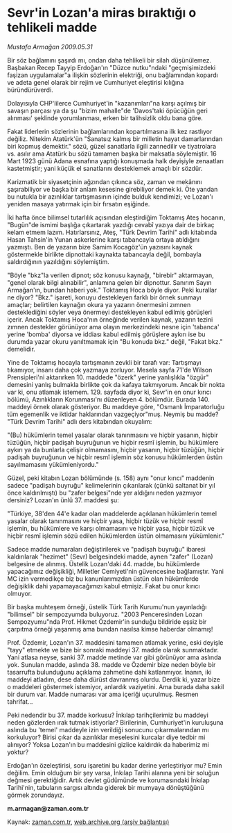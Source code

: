 # Sevr'in Lozan'a miras bıraktığı o tehlikeli madde

*Mustafa Armağan 2009.05.31*

<tr><td class="metin" colspan="2" style="padding-top: 20px; padding-left: 5px; padding-right: 10px;">Bir söz bağlamını şaşırdı mı, ondan daha tehlikeli bir silah düşünülemez. Başbakan Recep Tayyip Erdoğan'ın "Düzce nutku"ndaki "geçmişimizdeki faşizan uygulamalar"a ilişkin sözlerinin elektriği, onu bağlamından kopardı ve adeta genel olarak bir rejim ve Cumhuriyet eleştirisi kılığına büründürüverdi.</td></tr><tr><td class="metin" colspan="2" style="padding-top: 20px; padding-left: 5px; padding-right: 10px;"><p>Dolayısıyla CHP'lilerce Cumhuriyet'in "kazanımları"na karşı açılmış bir savaşın parçası ya da şu "bizim mahalle"de 'Davos'taki öpücüğün geri alınması' şeklinde yorumlanması, erken bir talihsizlik oldu bana göre.
<p>Fakat liderlerin sözlerinin bağlamlarından kopartılmasına ilk kez rastlıyor değiliz. Nitekim Atatürk'ün "Sanatsız kalmış bir milletin hayat damarlarından biri kopmuş demektir." sözü, güzel sanatlarla ilgili zannedilir ve tiyatrolara vs. asılır ama Atatürk bu sözü tamamen başka bir maksatla söylemiştir. 16 Mart 1923 günü Adana esnafına yaptığı konuşmada halk deyişiyle zenaatları kastetmiştir; yani küçük el sanatlarını desteklemek amaçlı bir sözdür.
<p>Karizmatik bir siyasetçinin ağzından çıkınca söz, zaman ve mekânını şaşırabiliyor ve başka bir anlam kesesine girebiliyor demek ki. Öte yandan bu nutukla bir azınlıklar tartışmasının içinde bulduk kendimizi; ve Lozan'ı yeniden masaya yatırmak için bir fırsatın eşiğinde.
<p>İki hafta önce bilimsel tutarlılık açısından eleştirdiğim Toktamış Ateş hocanın, "Bugün"de ismimi başlığa çıkartarak yazdığı cevabî yazıya dair de birkaç kelam etmem lazım. Hatırlarsınız, Ateş, "Türk Devrim Tarihi" adlı kitabında Hasan Tahsin'in Yunan askerlerine karşı tabancayla ortaya atıldığını yazmıştı. Ben de yazarın bize Samim Kocagöz'ün yazısını kaynak göstermekle birlikte dipnottaki kaynakta tabancayla değil, bombayla saldırdığının yazıldığını söylemiştim.
<p>"Böyle "bkz"la verilen dipnot; söz konusu kaynağı, "birebir" aktarmayan, "genel olarak bilgi alınabilir", anlamına gelen bir dipnottur. Sanırım Sayın Armağan'ın, bundan haberi yok." Toktamış Hoca böyle diyor. Peki kurallar ne diyor? "Bkz." işareti, konuyu destekleyen farklı bir örnek sunmayı amaçlar; belirtilen kaynağın okura ya yazarın önermesini zımnen desteklediğini söyler veya önermeyi destekleyen kabul edilmiş görüşleri içerir. Ancak Toktamış Hoca'nın örneğinde verilen kaynak, yazarın tezini zımnen destekler görünüyor ama olayın merkezindeki nesne için 'tabanca' yerine 'bomba' diyorsa ve iddiası kabul edilmiş görüşlere aykırı ise bu durumda yazar okuru yanıltmamak için "Bu konuda bkz." değil, "Fakat bkz." demelidir. 
<p>Yine de Toktamış hocayla tartışmanın zevkli bir tarafı var: Tartışmayı tıkamıyor, insanı daha çok yazmaya zorluyor. Mesela sayfa 71'de Wilson Prensipleri'ni aktarırken 10. maddede "özerk" yerine yanlışlıkla "özgür" demesini yanlış bulmakla birlikte çok da kafaya takmıyorum. Ancak bir nokta var ki, onu atlamak istemem. 129. sayfada diyor ki, Sevr'in en onur kırıcı bölümü, Azınlıkların Korunması'nı düzenleyen 4. bölümdür. Burada 140. maddeyi örnek olarak gösteriyor. Bu maddeye göre, "Osmanlı İmparatorluğu tüm egemenlik ve iktidar haklarından vazgeçiyor"muş. Neymiş bu madde? "Türk Devrim Tarihi" adlı ders kitabından okuyalım:
<p>"(Bu) hükümlerin temel yasalar olarak tanınmasını ve hiçbir yasanın, hiçbir tüzüğün, hiçbir padişah buyruğunun ve hiçbir resmî işlemin, bu hükümlere aykırı ya da bunlarla çelişir olmamasını, hiçbir yasanın, hiçbir tüzüğün, hiçbir padişah buyruğunun ve hiçbir resmî işlemin söz konusu hükümlerden üstün sayılmamasını yükümleniyordu."
<p>Güzel, peki kitabın Lozan bölümünde (s. 158) aynı "onur kırıcı" maddenin sadece "padişah buyruğu" kelimelerinin çıkarılarak (çünkü saltanat bir yıl önce kaldırılmıştı) bu "zafer belgesi"nde yer aldığını neden yazmıyor dersiniz? Lozan'ın ünlü 37. maddesi şu:
<p>"Türkiye, 38'den 44'e kadar olan maddelerde açıklanan hükümlerin temel yasalar olarak tanınmasını ve hiçbir yasa, hiçbir tüzük ve hiçbir resmî işlemin, bu hükümlere ve karşı olmamasını ve hiçbir yasa, hiçbir tüzük ve hiçbir resmî işlemin sözü edilen hükümlerden üstün olmamasını yükümlenir."
<p>Sadece madde numaraları değiştirilerek ve "padişah buyruğu" ibaresi kaldırılarak "hezimet" (Sevr) belgesindeki madde, aynen "zafer" (Lozan) belgesine de alınmış. Üstelik Lozan'daki 44. madde, bu hükümlerde yapacağımız değişikliği, Milletler Cemiyeti'nin güvencesine bağlamıştır. Yani MC izin vermedikçe biz bu kanunlarımızdan üstün olan hükümlerde değişiklik dahi yapamayacağımızı kabul etmişiz. Fakat bu onur kırıcı olmuyor.
<p>Bir başka muhteşem örneği, üstelik Türk Tarih Kurumu'nun yayınladığı "bilimsel" bir sempozyumda buluyoruz. "2003 Penceresinden Lozan Sempozyumu"nda Prof. Hikmet Özdemir'in sunduğu bildiride eşsiz bir çarpıtma örneği yaşanmış ama bundan nasılsa kimse haberdar olmamış!
<p>Prof. Özdemir, Lozan'ın 37. maddesini tamamen atlamak yerine, eski deyişle "tayy" etmekte ve bize bir sonraki maddeyi 37. madde olarak sunmaktadır. Yani atlasa neyse, sanki 37. madde metinde var gibi görünüyor ama aslında yok. Sunulan madde, aslında 38. madde ve Özdemir bize neden böyle bir tasarrufta bulunduğunu açıklama zahmetine dahi katlanmıyor. İnanın, iki maddeyi atladım, dese daha dürüst davranmış olurdu. Derdik ki, yazar bize o maddeleri göstermek istemiyor, anlardık vaziyetini. Ama burada daha sakil bir durum var. Madde numarası var ama içeriği uçurulmuş. Resmen tahrifat...
<p>Peki nedendir bu 37. madde korkusu? İnkılap tarihçilerimiz bu maddeyi neden gözlerden ırak tutmak istiyorlar? Birilerinin, Cumhuriyet'in kuruluşuna aslında bu 'temel' maddeyle izin verildiği sonucunu çıkarmalarından mı korkuluyor? Birisi çıkar da azınlıklar meselesini kurcalar diye tedbir mi alınıyor? Yoksa Lozan'ın bu maddesini gizlice kaldırdık da haberimiz mi yoktur?
<p>Erdoğan'ın özeleştirisi, soru işaretini bu kadar derine yerleştiriyor mu? Emin değilim. Emin olduğum bir şey varsa, İnkılap Tarihi alanına yeni bir soluğun değmesi gerektiğidir. Artık devlet güdümünde ve korumasındaki İnkılap Tarihi'nin, tabuların sargısı altında giderek bir mumyaya dönüştüğünü görmek zorundayız. 
<p><b>m.armagan@zaman.com.tr</b><br/></p></p></p></p></p></p></p></p></p></p></p></p></p></p></p></td></tr>

Kaynak: [zaman.com.tr](http://zaman.com.tr/yazar.do?yazino=853522), [web.archive.org (arşiv bağlantısı)](http://web.archive.org/web/20090606124156/http://www.zaman.com.tr:80/yazar.do?yazino=853522)
